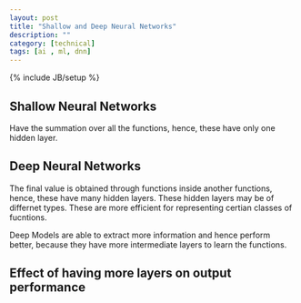 ```yaml
---
layout: post
title: "Shallow and Deep Neural Networks"
description: ""
category: [technical]
tags: [ai , ml, dnn]
---
```

{% include JB/setup %}

## Shallow Neural Networks

Have the summation over all the functions, hence, these have only one hidden layer. 



## Deep Neural Networks

The final value is obtained through functions inside another functions, hence, these have many hidden layers. These hidden layers may be of differnet types. 
These are more efficient for representing certian classes of fucntions. 



Deep Models are able to extract more information and hence perform better, because they have more intermediate layers to learn the functions. 

## Effect of having more layers on output performance 